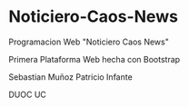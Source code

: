 # Noticiero-Caos-News
Programacion Web "Noticiero Caos News"

Primera Plataforma Web hecha con Bootstrap

Sebastian Muñoz
Patricio Infante

DUOC UC
